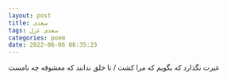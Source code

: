 ```yaml
---
layout: post
title: سعدی
tags: سعدی غزل
categories: poem
date: 2022-06-06 06:35:23
---
```


غیرت نگذارد که بگویم که مرا کشت / تا خلق ندانند که معشوقه چه نامست
